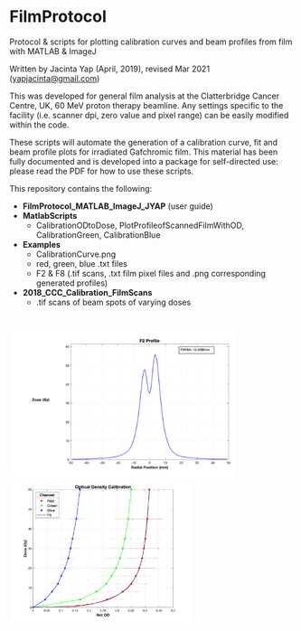 # FilmProtocol
Protocol & scripts for plotting calibration curves and beam profiles from film with MATLAB &amp; ImageJ

Written by Jacinta Yap (April, 2019), revised Mar 2021 (yapjacinta@gmail.com)

This was developed for general film analysis at the Clatterbridge Cancer Centre, UK, 60 MeV proton therapy beamline. Any settings specific to the facility (i.e. scanner dpi, zero value and pixel range) can be easily modified within the code.

These scripts will automate the generation of a calibration curve, fit and beam profile plots for irradiated Gafchromic film. This material has been fully documented and is developed into a package for self-directed use: please read the PDF for how to use these scripts. 

This repository contains the following:

- **FilmProtocol_MATLAB_ImageJ_JYAP** (user guide)
- **MatlabScripts**
  - CalibrationODtoDose, PlotProfileofScannedFilmWithOD, CalibrationGreen, CalibrationBlue
- **Examples**
  - CalibrationCurve.png
  - red, green, blue .txt files
  - F2 & F8 (.tif scans, .txt film pixel files and .png corresponding generated profiles)
- **2018_CCC_Calibration_FilmScans**
  - .tif scans of beam spots of varying doses

<br />
<p float="left">
<img src="https://github.com/jacyap/FilmProtocol/blob/main/Examples/F2_19-Mar-2021.png" width="400"/> 
<img src="https://github.com/jacyap/FilmProtocol/blob/main/Examples/19-Mar-2021_CalibrationCurve.png" width="320"/>
</p>
